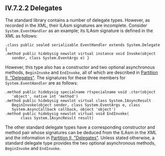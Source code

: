 ## IV.7.2.2 Delegates

The standard library contains a number of delegate types. However, as recorded in the XML, their ILAsm signatures are incomplete. Consider `System.EventHandler` as an example; its ILAsm signature is defined in the XML as follows:

 ```ilasm
 .class public sealed serializable EventHandler extends System.Delegate
 {
 .method public hidebysig newslot virtual instance void Invoke(object
    sender, class System.EventArgs e) }
 ```

However, this type also has a constructor and two optional asynchronous methods, `BeginInvoke` and `EndInvoke`, all of which are described in [Partition II, "Delegates"](i.8.9.3-delegates.md). The signatures for these three members for `System.EventHandler` are as follows:

 ```ilasm
 .method public hidebysig specialname rtspecialname void .ctor(object
    'object', native int 'method')
 .method public hidebysig newslot virtual class System.IAsyncResult
    BeginInvoke(object sender, class System.EventArgs e, class
    System.AsyncCallback callback, object 'object')
 .method public hidebysig newslot virtual void EndInvoke(
        class System.IAsyncResult result)
 ```

The other standard delegate types have a corresponding constructor and method pair whose signatures can be deduced from the ILAsm in the XML and the information in [Partition II, "Delegates"](i.8.9.3-delegates.md). Unless stated otherwise, a standard delegate type provides the two optional asynchronous methods, `BeginInvoke` and `EndInvoke`.
